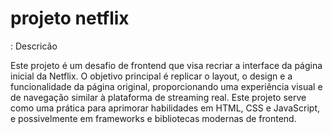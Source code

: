# projeto netflix

: Descricão
<p>Este projeto é um desafio de frontend que visa recriar a interface da página inicial da Netflix. O objetivo principal é replicar o layout, o design e a funcionalidade da página original, proporcionando uma experiência visual e de navegação similar à plataforma de streaming real. Este projeto serve como uma prática para aprimorar habilidades em HTML, CSS e JavaScript, e possivelmente em frameworks e bibliotecas modernas de frontend.</p>